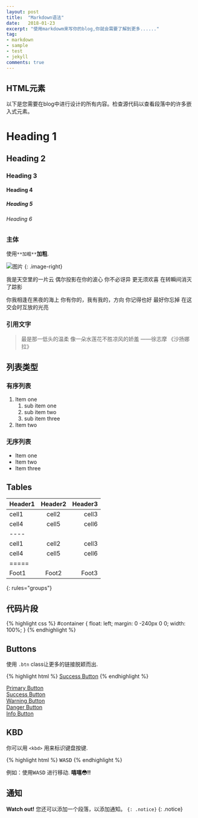 ```yaml
---
layout: post
title:  "Markdown语法"
date:   2018-01-23
excerpt: "使用markdowm来写你的blog,你就会需要了解到更多......"
tag:
- markdown 
- sample
- test
- jekyll
comments: true
---
```


## HTML元素

以下是您需要在blog中进行设计的所有内容。检查源代码以查看段落中的许多嵌入式元素。

# Heading 1

## Heading 2

### Heading 3

#### Heading 4

##### Heading 5

###### Heading 6

### 主体

 使用`**加粗**`**加粗**.

![图片](https://mmistakes.github.io/minimal-mistakes/images/3953273590_704e3899d5_m.jpg)
{: .image-right}

我是天空里的一片云 
偶尔投影在你的波心 
你不必讶异 
更无须欢喜 
在转瞬间消灭了踪影 

你我相逢在黑夜的海上 
你有你的，我有我的，方向 
你记得也好 
最好你忘掉 
在这交会时互放的光亮


### 引用文字

> 最是那一低头的温柔 像一朵水莲花不胜凉风的娇羞             ——徐志摩 《沙扬娜拉》

## 列表类型

### 有序列表

1. Item one
   1. sub item one
   2. sub item two
   3. sub item three
  2. Item two

### 无序列表

* Item one
* Item two
* Item three

## Tables

| Header1 | Header2 | Header3 |
|:--------|:-------:|--------:|
| cell1   | cell2   | cell3   |
| cell4   | cell5   | cell6   |
|----
| cell1   | cell2   | cell3   |
| cell4   | cell5   | cell6   |
|=====
| Foot1   | Foot2   | Foot3
{: rules="groups"}

## 代码片段

{% highlight css %}
#container {
  float: left;
  margin: 0 -240px 0 0;
  width: 100%;
}
{% endhighlight %}

## Buttons

使用 `.btn` class让更多的链接脱颖而出.

{% highlight html %}
<a href="#" class="btn btn-success">Success Button</a>
{% endhighlight %}

<div markdown="0"><a href="#" class="btn">Primary Button</a></div>
<div markdown="0"><a href="#" class="btn btn-success">Success Button</a></div>
<div markdown="0"><a href="#" class="btn btn-warning">Warning Button</a></div>
<div markdown="0"><a href="#" class="btn btn-danger">Danger Button</a></div>
<div markdown="0"><a href="#" class="btn btn-info">Info Button</a></div>

## KBD

你可以用 `<kbd>` 用来标识键盘按键.

{% highlight html %}
<kbd>W</kbd><kbd>A</kbd><kbd>S</kbd><kbd>D</kbd>
{% endhighlight %}

例如：使用<kbd>W</kbd><kbd>A</kbd><kbd>S</kbd><kbd>D</kbd> 进行移动. **嘻嘻😳!!**

## 通知

**Watch out!** 您还可以添加一个段落，以添加通知。 `{: .notice}`
{: .notice}
